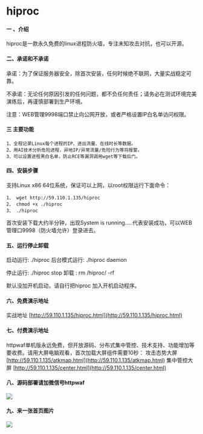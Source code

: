 # hiproc

#### 一 、介绍
hiproc是一款永久免费的linux进程防火墙，专注未知攻击对抗，也可以开源。

#### 二、承诺和不承诺
承诺：为了保证服务器安全，除首次安装，任何时候绝不联网，大量实战稳定可靠。

不承诺：无论任何原因引发的任何问题，都不负任何责任；请务必在测试环境完美演练后，再谨慎部署到生产环境。

注意：WEB管理9998端口禁止向公网开放，或者严格设置IP白名单访问权限。

#### 三 主要功能
    1、全程记录Linux每个进程的IP、进出流量、在线时长等数据。
    2、用AI技术分析危险进程，异地IP/异常流量/危险行为等将报警。
    3、可以设置进程黑白名单，防止RCE等漏洞调用wget等下载后门。

#### 四、安装步骤
支持Linux x86 64位系统，保证可以上网，以root权限运行下面命令：

    1、 wget http://59.110.1.135/hiproc
    2、 chmod +x ./hiproc
    3、 ./hiproc

首次安装下载大约半分钟，出现System is running.....代表安装成功，可以WEB管理口9998（防火墙允许）登录进去。

#### 五、运行停止卸载
启动运行:  ./hiproc         后台模式运行:   ./hiproc daemon

停止运行:  ./hiproc stop    卸载 :   rm  /hiproc/ -rf

默认没加开机启动，请自行把hiproc 加入开机启动程序。

#### 六、免费演示地址

实战地址 [http://59.110.1.135/hiproc.html](http://59.110.1.135/hiproc.html)

#### 七、付费演示地址

httpwaf单机版永远免费，但开放源码、分布式集中管控、技术支持、功能增加等要收费。请用大屏电脑观看，首次加载大屏组件需要10秒：
攻击态势大屏 [http://59.110.1.135/atkmap.html](http://59.110.1.135/atkmap.html)
集中管控大屏 [http://59.110.1.135/center.html](http://59.110.1.135/center.html)

#### 八、源码部署请加微信号httpwaf

![](https://gitee.com/httpwaf/httpwaf/raw/master/img/wechat.png)

#### 九、来一张首页图片

![](https://gitee.com/httpwaf/httpwaf/raw/master/img/home.png)
